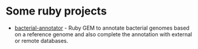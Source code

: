 # Some ruby projects

* [bacterial-annotator](https://github.com/zorino/bacterial-annotator) - Ruby GEM to annotate bacterial genomes based on a reference genome and also complete the annotation with external or remote databases.
